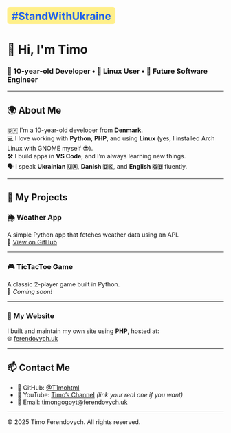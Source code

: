 [![Stand With Ukraine](https://raw.githubusercontent.com/vshymanskyy/StandWithUkraine/main/badges/StandWithUkraine.svg)](https://stand-with-ukraine.pp.ua)
# 👋 Hi, I'm Timo

### 🧒 10-year-old Developer • 🐧 Linux User • 🚀 Future Software Engineer

---

## 🌍 About Me

🇩🇰 I'm a 10-year-old developer from **Denmark**.  
💻 I love working with **Python**, **PHP**, and using **Linux** (yes, I installed Arch Linux with GNOME myself 😎).  
🛠️ I build apps in **VS Code**, and I’m always learning new things.  
🗣️ I speak **Ukrainian 🇺🇦**, **Danish 🇩🇰**, and **English 🇬🇧** fluently.

---

## 🧪 My Projects

### 🌦 Weather App  
A simple Python app that fetches weather data using an API.  
🔗 [View on GitHub](https://github.com/T1mohtml)

---

### 🎮 TicTacToe Game  
A classic 2-player game built in Python.  
🚧 *Coming soon!*

---

### 📱 My Website  
I built and maintain my own site using **PHP**, hosted at:  
🌐 [ferendovych.uk](https://ferendovych.uk)

---

## 📫 Contact Me

- 🔗 GitHub: [@T1mohtml](https://github.com/T1mohtml)  
- 🎥 YouTube: [Timo’s Channel](https://www.youtube.com/@timongogo) *(link your real one if you want)*  
- 📧 Email: [timongogoyt@ferendovych.uk](mailto:timongogoyt@ferendovych.uk)

---

© 2025 Timo Ferendovych. All rights reserved.

